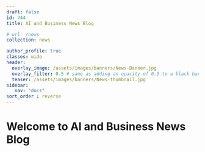 ```yaml
---
draft: false
id: 744   
title: AI and Business News Blog

# url: /news
collection: news

author_profile: true
classes: wide
header:
  overlay_image: /assets/images/banners/News-Banner.jpg
  overlay_filter: 0.5 # same as adding an opacity of 0.5 to a black background
  teaser: /assets/images/banners/News-thumbnail.jpg
sidebar:
   nav: "docs"
sort_order : reverse   
---
```


# Welcome to AI and Business News Blog
